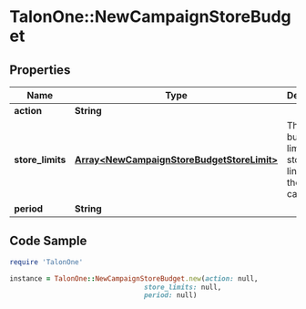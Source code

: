 # TalonOne::NewCampaignStoreBudget

## Properties

Name | Type | Description | Notes
------------ | ------------- | ------------- | -------------
**action** | **String** |  | 
**store_limits** | [**Array&lt;NewCampaignStoreBudgetStoreLimit&gt;**](NewCampaignStoreBudgetStoreLimit.md) | The set of budget limits for stores linked to the campaign. | 
**period** | **String** |  | [optional] 

## Code Sample

```ruby
require 'TalonOne'

instance = TalonOne::NewCampaignStoreBudget.new(action: null,
                                 store_limits: null,
                                 period: null)
```


